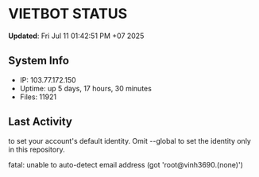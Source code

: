 # VIETBOT STATUS
**Updated**: Fri Jul 11 01:42:51 PM +07 2025

## System Info
- IP: 103.77.172.150
- Uptime: up 5 days, 17 hours, 30 minutes
- Files: 11921

## Last Activity

to set your account's default identity.
Omit --global to set the identity only in this repository.

fatal: unable to auto-detect email address (got 'root@vinh3690.(none)')
